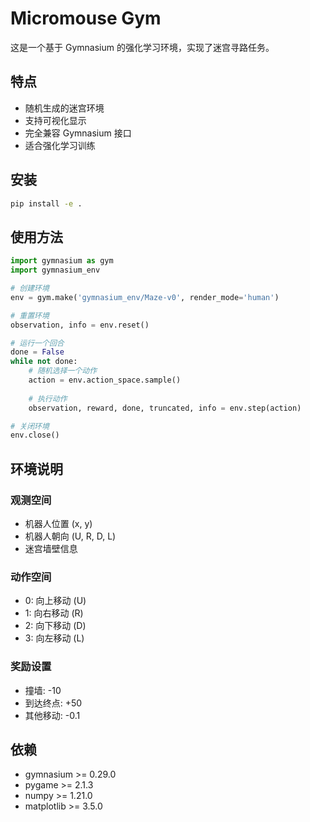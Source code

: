 # Micromouse Gym

这是一个基于 Gymnasium 的强化学习环境，实现了迷宫寻路任务。

## 特点

- 随机生成的迷宫环境
- 支持可视化显示
- 完全兼容 Gymnasium 接口
- 适合强化学习训练

## 安装

```bash
pip install -e .
```

## 使用方法

```python
import gymnasium as gym
import gymnasium_env

# 创建环境
env = gym.make('gymnasium_env/Maze-v0', render_mode='human')

# 重置环境
observation, info = env.reset()

# 运行一个回合
done = False
while not done:
    # 随机选择一个动作
    action = env.action_space.sample()
    
    # 执行动作
    observation, reward, done, truncated, info = env.step(action)

# 关闭环境
env.close()
```

## 环境说明

### 观测空间
- 机器人位置 (x, y)
- 机器人朝向 (U, R, D, L)
- 迷宫墙壁信息

### 动作空间
- 0: 向上移动 (U)
- 1: 向右移动 (R)
- 2: 向下移动 (D)
- 3: 向左移动 (L)

### 奖励设置
- 撞墙: -10
- 到达终点: +50
- 其他移动: -0.1

## 依赖

- gymnasium >= 0.29.0
- pygame >= 2.1.3
- numpy >= 1.21.0
- matplotlib >= 3.5.0


